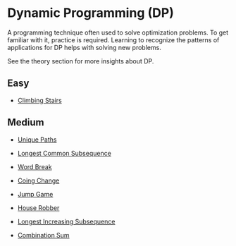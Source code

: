 # Dynamic Programming (DP)
A programming technique often used to solve optimization problems. To get familiar with it, practice is required. Learning to recognize the patterns of applications for DP helps with solving new problems.

See the theory section for more insights about DP.

## Easy
- [Climbing Stairs](https://leetcode.com/problems/climbing-stairs/)
## Medium
- [Unique Paths](https://leetcode.com/problems/unique-paths/)
- [Longest Common Subsequence](https://leetcode.com/problems/longest-common-subsequence/)
- [Word Break](https://leetcode.com/problems/word-break/)
- [Coing Change](https://leetcode.com/problems/coin-change/) 
- [Jump Game](https://leetcode.com/problems/jump-game/)
- [House Robber](https://leetcode.com/problems/house-robber/)

- [Longest Increasing Subsequence](https://leetcode.com/problems/longest-increasing-subsequence/)
- [Combination Sum](https://leetcode.com/problems/combination-sum-iv/)